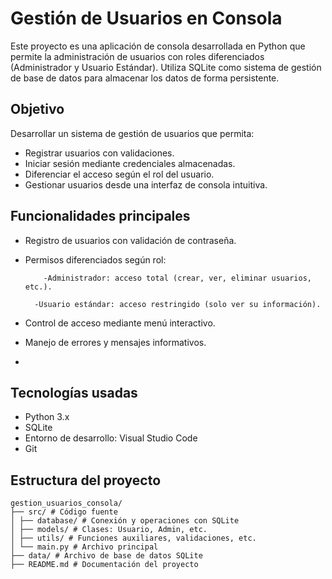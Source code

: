 # Gestión de Usuarios en Consola

Este proyecto es una aplicación de consola desarrollada en Python que permite la administración de usuarios con roles diferenciados (Administrador y Usuario Estándar). Utiliza SQLite como sistema de gestión de base de datos para almacenar los datos de forma persistente.

## Objetivo

Desarrollar un sistema de gestión de usuarios que permita:

- Registrar usuarios con validaciones.
- Iniciar sesión mediante credenciales almacenadas.
- Diferenciar el acceso según el rol del usuario.
- Gestionar usuarios desde una interfaz de consola intuitiva. 

## Funcionalidades principales

- Registro de usuarios con validación de contraseña.
- Permisos diferenciados según rol:

          -Administrador: acceso total (crear, ver, eliminar usuarios, etc.).

        -Usuario estándar: acceso restringido (solo ver su información).

- Control de acceso mediante menú interactivo.
- Manejo de errores y mensajes informativos.
- 

## Tecnologías usadas

- Python 3.x
- SQLite
- Entorno de desarrollo: Visual Studio Code
- Git

## Estructura del proyecto

```
gestion_usuarios_consola/
├── src/ # Código fuente
│ ├── database/ # Conexión y operaciones con SQLite
│ ├── models/ # Clases: Usuario, Admin, etc.
│ ├── utils/ # Funciones auxiliares, validaciones, etc.
│ └── main.py # Archivo principal
├── data/ # Archivo de base de datos SQLite
├── README.md # Documentación del proyecto
```
